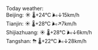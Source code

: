 Today weather:  
Beijing: ☀️   🌡️+24°C 🌬️↓15km/h  
Tianjin: ☀️   🌡️+28°C 🌬️↗7km/h  
Shijiazhuang: ☀️   🌡️+28°C 🌬️↓6km/h  
Tangshan: ⛈   🌡️+22°C 🌬️↓28km/h  
